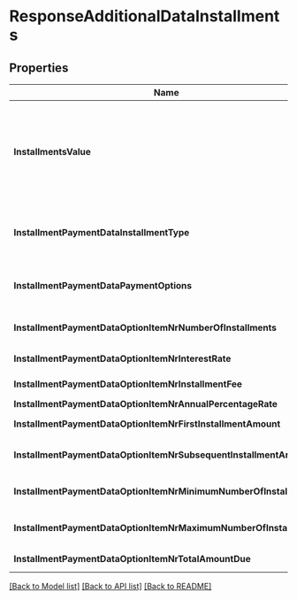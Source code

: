 # ResponseAdditionalDataInstallments

## Properties

Name | Type | Description | Notes
------------ | ------------- | ------------- | -------------
**InstallmentsValue** | **string** | The number of installments that the payment amount should be charged with.  Example: 5 &gt; Only relevant for card payments in countries that support installments. | [optional] 
**InstallmentPaymentDataInstallmentType** | **string** | Type of installment. The value of &#x60;installmentType&#x60; should be **IssuerFinanced**. | [optional] 
**InstallmentPaymentDataPaymentOptions** | **string** | Possible values: * PayInInstallmentsOnly * PayInFullOnly * PayInFullOrInstallments | [optional] 
**InstallmentPaymentDataOptionItemNrNumberOfInstallments** | **string** | Total number of installments possible for this payment. | [optional] 
**InstallmentPaymentDataOptionItemNrInterestRate** | **string** | Interest rate for the installment period. | [optional] 
**InstallmentPaymentDataOptionItemNrInstallmentFee** | **string** | Installment fee amount in minor units. | [optional] 
**InstallmentPaymentDataOptionItemNrAnnualPercentageRate** | **string** | Annual interest rate. | [optional] 
**InstallmentPaymentDataOptionItemNrFirstInstallmentAmount** | **string** | First Installment Amount in minor units. | [optional] 
**InstallmentPaymentDataOptionItemNrSubsequentInstallmentAmount** | **string** | Subsequent Installment Amount in minor units. | [optional] 
**InstallmentPaymentDataOptionItemNrMinimumNumberOfInstallments** | **string** | Minimum number of installments possible for this payment. | [optional] 
**InstallmentPaymentDataOptionItemNrMaximumNumberOfInstallments** | **string** | Maximum number of installments possible for this payment. | [optional] 
**InstallmentPaymentDataOptionItemNrTotalAmountDue** | **string** | Total amount in minor units. | [optional] 

[[Back to Model list]](../README.md#documentation-for-models) [[Back to API list]](../README.md#documentation-for-api-endpoints) [[Back to README]](../README.md)


